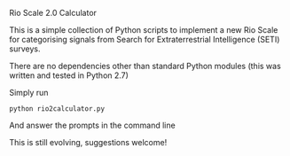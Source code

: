 Rio Scale 2.0 Calculator

This is a simple collection of Python scripts to implement a new Rio Scale for categorising signals from Search for Extraterrestrial Intelligence (SETI) surveys.

There are no dependencies other than standard Python modules (this was written and tested in Python 2.7)

Simply run

`python rio2calculator.py`

And answer the prompts in the command line

This is still evolving, suggestions welcome!
